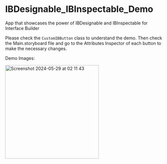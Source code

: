 # IBDesignable_IBInspectable_Demo
App that showcases the power of IBDesignable and IBInspectable for Interface Builder

Please check the `CustomIBButton` class to understand the demo. Then check the Main.storyboard file and go to the Attributes Inspector of each button to make the necessary changes.  


Demo Images:  

<img width="300" alt="Screenshot 2024-05-29 at 02 11 43" src="https://github.com/Andrei0795/IBDesignable_IBInspectable_Demo/assets/10764238/2c83324a-c701-4fe0-b10c-ce33fedde6a6">
